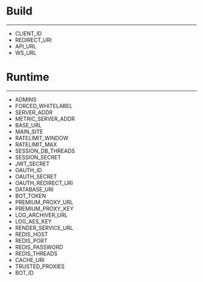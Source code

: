 # Build

---

- CLIENT_ID
- REDIRECT_URI
- API_URL
- WS_URL

# Runtime

---

- ADMINS
- FORCED_WHITELABEL
- SERVER_ADDR
- METRIC_SERVER_ADDR
- BASE_URL
- MAIN_SITE
- RATELIMIT_WINDOW
- RATELIMIT_MAX
- SESSION_DB_THREADS
- SESSION_SECRET
- JWT_SECRET
- OAUTH_ID
- OAUTH_SECRET
- OAUTH_REDIRECT_URI
- DATABASE_URI
- BOT_TOKEN
- PREMIUM_PROXY_URL
- PREMIUM_PROXY_KEY
- LOG_ARCHIVER_URL
- LOG_AES_KEY
- RENDER_SERVICE_URL
- REDIS_HOST
- REDIS_PORT
- REDIS_PASSWORD
- REDIS_THREADS
- CACHE_URI
- TRUSTED_PROXIES
- BOT_ID
